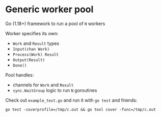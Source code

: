 # Generic worker pool

Go (1.18+) framework to run a pool of `N` workers

Worker specifies its own:
* `Work` and `Result` types
* `Input(chan Work)`
* `Process(Work) Result`
* `Output(Result)`
* `Done()`

Pool handles:
* channels for `Work` and `Result`
* `sync.WaitGroup` logic to run `N` goroutines

Check out `example_test.go` and run it with `go test` and friends:
```
go test -coverprofile=/tmp/c.out && go tool cover -func=/tmp/c.out
```
